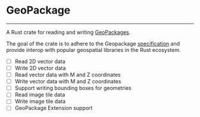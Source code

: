 # GeoPackage
_______

A Rust crate for reading and writing [GeoPackages](https://www.geopackage.org/).

The goal of the crate is to adhere to the Geopackage [specification](https://www.geopackage.org/spec130/index.html) and provide interop with popular geospatial libraries in the Rust ecosystem.


- [ ] Read 2D vector data
- [ ] Write 2D vector data
- [ ] Read vector data with M and Z coordinates
- [ ] Write vector data with M and Z coordinates
- [ ] Support writing bounding boxes for geometries
- [ ] Read image tile data 
- [ ] Write image tile data 
- [ ] GeoPackage Extension support